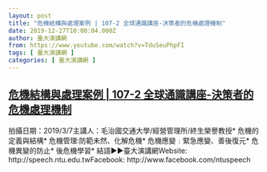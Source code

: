 ```yaml
---
layout: post
title: "危機結構與處理案例 | 107-2 全球通識講座-決策者的危機處理機制"
date: 2019-12-27T10:00:04.000Z
author: 臺大演講網
from: https://www.youtube.com/watch?v=TduSeuPhpFI
tags: [ 臺大演講網 ]
categories: [ 臺大演講網 ]
---
```

<!--1577440804000-->
[危機結構與處理案例 | 107-2 全球通識講座-決策者的危機處理機制](https://www.youtube.com/watch?v=TduSeuPhpFI)
------

<div>
拍攝日期：2019/3/7主講人：毛治國交通大學/經營管理所/終生榮譽教授* 危機的定義與結構* 危機管理:防範未然、化解危機* 危機應變﹕緊急應變、善後復元* 危機異變的防止* 後危機學習* 結語►►臺大演講網Website: http://speech.ntu.edu.twFacebook: http://www.facebook.com/ntuspeech
</div>
